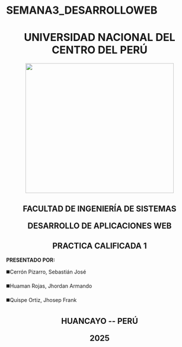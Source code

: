 # SEMANA3_DESARROLLOWEB
<h1 align="center">UNIVERSIDAD NACIONAL DEL CENTRO DEL PERÚ</h1>

<div align="center">   
    <img width="400" height="350" src="https://upload.wikimedia.org/wikipedia/commons/9/92/Escudo_UNCP.png" />
</div>

<h2 align="center">
    <p>FACULTAD DE INGENIERÍA DE SISTEMAS</p>
    <p>DESARROLLO DE APLICACIONES WEB</p>
</h2>

<h2 align="center">
     PRACTICA CALIFICADA 1
</h2>

**PRESENTADO POR:**

◼️Cerrón Pizarro, Sebastián José

◼️Huaman Rojas, Jhordan Armando

◼️Quispe Ortiz, Jhosep Frank 

<h2 align="center">
    <p>HUANCAYO -- PERÚ</p>
    <p>2025</p>
</h2>

